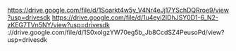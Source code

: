 


https://drive.google.com/file/d/1Soarkt4w5y_V4Nr4eJj17YSchDQRroe9/view?usp=drivesdk
https://drive.google.com/file/d/1u4eyi2IDhJSY0D1-6_N2-zKEG7TVn5NY/view?usp=drivesdk
://drive.google.com/file/d/1S0xoIgzYW70eg5b_Jb8CcdSZ4PeusoPd/view?usp=drivesdk
